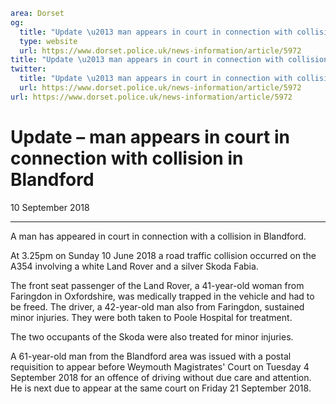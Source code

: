 ```yaml
area: Dorset
og:
  title: "Update \u2013 man appears in court in connection with collision in Blandford"
  type: website
  url: https://www.dorset.police.uk/news-information/article/5972
title: "Update \u2013 man appears in court in connection with collision in Blandford |"
twitter:
  title: "Update \u2013 man appears in court in connection with collision in Blandford"
  url: https://www.dorset.police.uk/news-information/article/5972
url: https://www.dorset.police.uk/news-information/article/5972
```

# Update – man appears in court in connection with collision in Blandford

10 September 2018

* * *

A man has appeared in court in connection with a collision in Blandford.

At 3.25pm on Sunday 10 June 2018 a road traffic collision occurred on the A354 involving a white Land Rover and a silver Skoda Fabia.

The front seat passenger of the Land Rover, a 41-year-old woman from Faringdon in Oxfordshire, was medically trapped in the vehicle and had to be freed. The driver, a 42-year-old man also from Faringdon, sustained minor injuries. They were both taken to Poole Hospital for treatment.

The two occupants of the Skoda were also treated for minor injuries.

A 61-year-old man from the Blandford area was issued with a postal requisition to appear before Weymouth Magistrates' Court on Tuesday 4 September 2018 for an offence of driving without due care and attention. He is next due to appear at the same court on Friday 21 September 2018.
